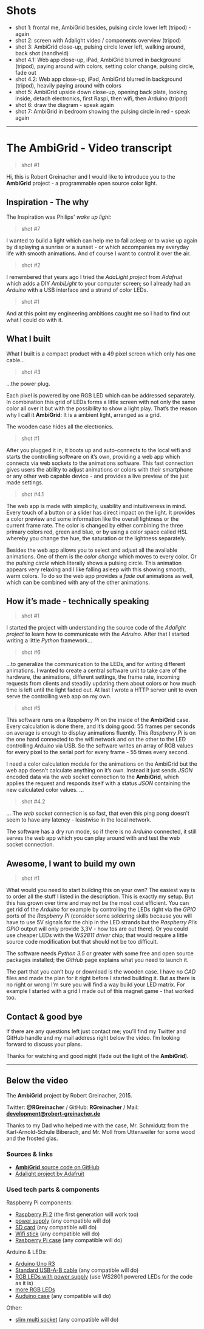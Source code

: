 # Shots

- shot 1: frontal me, AmbiGrid besides, pulsing circle lower left (tripod) - again
- shot 2: screen with Adalight video / components overview (tripod)
- shot 3: AmbiGrid close-up, pulsing circle lower left, walking around, back shot (handheld)
- shot 4.1: Web app close-up, iPad, AmbiGrid blurred in background (tripod), paying around with colors, setting color change, pulsing circle, fade out
- shot 4.2: Web app close-up, iPad, AmbiGrid blurred in background (tripod), heavily paying around with colors
- shot 5: AmbiGrid upside down close-up, opening back plate, looking inside, detach electronics, first Raspi, then wifi, then Arduino (tripod)
- shot 6: draw the diagram - speak again
- shot 7: AmbiGrid in bedroom showing the pulsing circle in red - speak again

***


# The AmbiGrid - Video transcript

> shot #1

Hi, this is Robert Greinacher and I would like to introduce you to the **AmbiGrid** project - a programmable open source color light.

## Inspiration - The why

The Inspiration was Philips' *wake up light*: 

> shot #7

I wanted to build a light which can help me to fall asleep or to wake up again by displaying a sunrise or a sunset - or which accompanies my everyday life with smooth animations. And of course I want to control it over the air.

> shot #2

I remembered that years ago I tried the *AdaLight project* from *Adafruit* which adds a DIY *AmbiLight* to your computer screen; so I already had an *Arduino* with a USB interface and a strand of color LEDs.

> shot #1

And at this point my engineering ambitions caught me so I had to find out what I could do with it.

## What I built

What I built is a compact product with a 49 pixel screen which only has one cable...

> shot #3

...the power plug.

Each pixel is powered by one RGB LED which can be addressed separately. In combination this grid of LEDs forms a little screen with not only the same color all over it but with the possibility to show a light play. That’s the reason why I call it **AmbiGrid**: It is a ambient light, arranged as a grid.

The wooden case hides all the electronics.

> shot #1

After you plugged it in, it boots up and auto-connects to the local wifi and starts the controlling software on it’s own, providing a web app which connects via web sockets to the animations software. This fast connection gives users the ability to adjust animations or colors with their smartphone or any other web capable device - and provides a live preview of the just made settings.

> shot #4.1

The web app is made with simplicity, usability and intuitiveness in mind. Every touch of a button or a slider has direct impact on the light. It provides a color preview and some information like the overall lightness or the current frame rate. The color is changed by either combining the three primary colors red, green and blue, or by using a color space called HSL whereby you change the hue, the saturation or the lightness separately.

Besides the web app allows you to select and adjust all the available animations. One of them is the *color change* which moves to every color. Or the *pulsing circle* which literally shows a pulsing circle. This animation appears very relaxing and I like falling asleep with this showing smooth, warm colors. To do so the web app provides a *fade out* animations as well, which can be combined with any of the other animations.

## How it’s made - technically speaking

> shot #1

I started the project with understanding the source code of the *Adalight project* to learn how to communicate with the *Adruino*. After that I started writing a little *Python* framework...

> shot #6

...to generalize the communication to the LEDs, and for writing different animations. I wanted to create a central software unit to take care of the hardware, the animations, different settings, the frame rate, incoming requests from clients and steadily updating them about colors or how much time is left until the light faded out. At last I wrote a HTTP server unit to even serve the controlling web app on my own.

> shot #5

This software runs on a *Raspberry Pi* on the inside of the **AmbiGrid** case. Every calculation is done there, and it’s doing good: 55 frames per seconds on average is enough to display animations fluently. This *Raspberry Pi* is on the one hand connected to the wifi network and on the other to the LED controlling *Arduino* via USB. So the software writes an array of RGB values for every pixel to the serial port for every frame - 55 times every second.

I need a color calculation module for the animations on the AmbiGrid but the web app doesn’t calculate anything on it’s own. Instead it just sends *JSON* encoded data via the web socket connection to the **AmbiGrid**, which applies the request and responds itself with a status *JSON* containing the new calculated color values. ...

> shot #4.2

... The *web socket* connection is so fast, that even this ping pong doesn’t seem to have any latency - leastwise in the local network.

The software has a dry run mode, so if there is no *Arduino* connected, it still serves the web app which you can play around with and test the web socket connection.

## Awesome, I want to build my own

> shot #1

What would you need to start building this on your own? The easiest way is to order all the stuff I listed in the description. This is exactly my setup. But this has grown over time and may not be the most cost efficient. You can get rid of the *Arduino* for example by controlling the LEDs right via the *GPIO* ports of the *Raspberry Pi* (consider some soldering skills because you will have to use 5V signals for the chip in the LED strands but the *Raspberry Pi’s* *GPIO* output will only provide 3,3V - how tos are out there). Or you could use cheaper LEDs with the *WS2811 driver* chip; that would require a little source code modification but that should not be too difficult.

The software needs *Python 3.5* or greater with some free and open source packages installed; the *GitHub* page explains what you need to launch it.

The part that you can’t buy or download is the wooden case. I have no *CAD* files and made the plan for it right before I started building it. But as there is no right or wrong I’m sure you will find a way build your LED matrix. For example I started with a grid I made out of this magnet game - that worked too.

## Contact & good bye

If there are any questions left just contact me; you’ll find my Twitter and GitHub handle and my mail address right below the video. I’m looking forward to discuss your plans.

Thanks for watching and good night (fade out the light of the **AmbiGrid**).

***

## Below the video

The **AmbiGrid** project by Robert Greinacher, 2015.

Twitter: **@RGreinacher** / GitHub: **RGreinacher** / Mail: **development@robert-greinacher.de**

Thanks to my Dad who helped me with the case, Mr. Schmidutz from the Karl-Arnold-Schule Biberach, and Mr. Moll from Uttenweiler for some wood and the frosted glas.

### Sources & links

- [**AmbiGrid** source code on GitHub](https://github.com/RGreinacher/AmbiGrid)
- [Adalight project by Adafruit](https://learn.adafruit.com/adalight-diy-ambient-tv-lighting)

### Used tech parts & components

Raspberry Pi components:

- [Raspberry Pi 2](https://www.raspberrypi.org/products/raspberry-pi-2-model-b/) (the first generation will work too)
- [power supply](http://www.amazon.de/gp/product/B00IMU7TF4) (any compatible will do)
- [SD card](http://www.amazon.de/gp/product/B00MWXUK08) (any compatible will do)
- [Wifi stick](http://www.amazon.de/gp/product/B00LLIOT34) (any compatible will do)
- [Rasbperry Pi case](www.amazon.de/Höhenverstellbares-stapelbares-Abstandsbolzen-Vullers-Tech/dp/B00NB1WPEE) (any compatible will do)

Arduino & LEDs:

- [Arduino Uno R3](http://www.adafruit.com/products/50)
- [Standard USB-A-B cable](http://www.adafruit.com/products/62) (any compatible will do)
- [RGB LEDs with power supply](http://www.adafruit.com/product/461) (use WS2801 powered LEDs for the code as it is)
- [more RGB LEDs](http://www.adafruit.com/products/322)
- [Auduino case](http://www.amazon.de/SunFounder-Enclosure-Transparent-Computer-Compatible/dp/B00HNMOH0C) (any compatible will do)

Other:

- [slim multi socket](http://www.amazon.de/gp/product/B00406W0VC) (any compatible will do)
